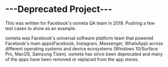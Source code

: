 # ---Deprecated Project---
This was written for Facebook's osmeta QA team in 2019. Pushing a few test cases to show as an example.

osmeta was Facebook's universal software platform team that powered Facebook's main apps(Facebook, Instagram, Messenger, WhatsApp) across different operating systems and device ecosystems (Windows 10/Surface Pro, MacOS, Samsung Tizen).
osmeta has since been deprecated and many of the apps have been removed or replaced from the app stores.
